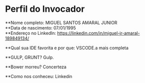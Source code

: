 Perfil do Invocador
========================

**Nome completo: MIGUEL SANTOS AMARAL JUNIOR  
**Data de nascimento: 07/01/1995   
**Endereço no LinkedIn: https://linkedin.com/in/miguel-jr-amaral-189849134/   

**Qual sua IDE favorita e por que: VSCODE.a mais completa 

**GULP, GRUNT? Gulp.

**Bower morreu? Concerteza

**Como nos conheceu: Linkedin
